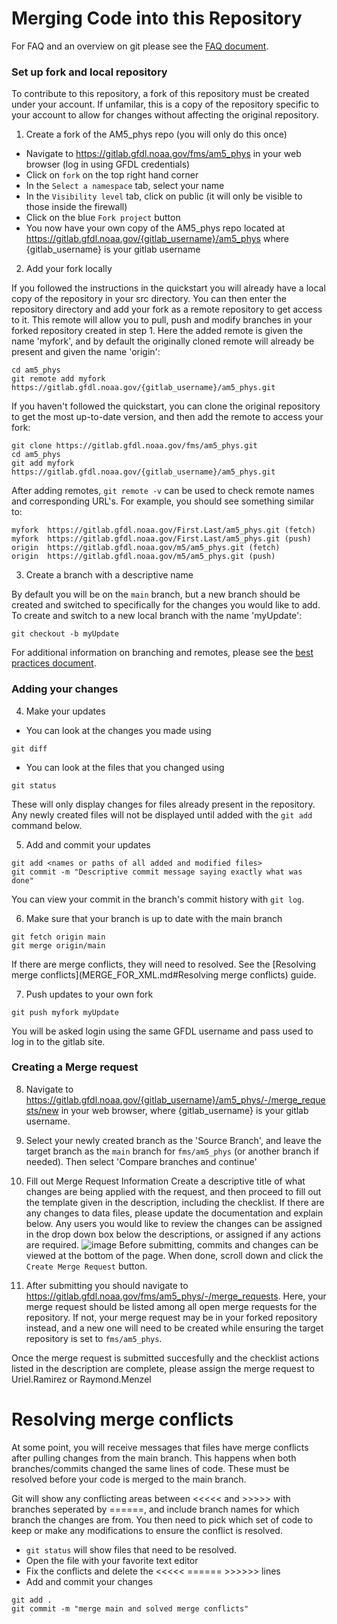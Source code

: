 # Merging Code into this Repository

For FAQ and an overview on git please see the [FAQ document](FAQ.md).

### Set up fork and local repository

To contribute to this repository, a fork of this repository must be created under your account.
If unfamilar, this is a copy of the repository specific to your account to allow for changes without
affecting the original repository.

1. Create a fork of the AM5_phys repo (you will only do this once)
- Navigate to https://gitlab.gfdl.noaa.gov/fms/am5_phys in your web browser (log in using
GFDL credentials)
- Click on `fork` on the top right hand corner
- In the `Select a namespace` tab, select your name
- In the `Visibility level` tab, click on public (it will only be visible to those inside the firewall)
- Click on the blue `Fork project` button
- You now have your own copy of the AM5_phys repo located at https://gitlab.gfdl.noaa.gov/{gitlab_username}/am5_phys where {gitlab_username} is your gitlab username

2. Add your fork locally

If you followed the instructions in the quickstart you will already have a local copy of the
repository in your src directory. You can then enter the repository directory and add your fork as a remote repository to get access to it.
This remote will allow you to pull, push and modify branches in your forked repository created in step 1.
Here the added remote is given the name 'myfork', and by default the originally cloned
remote will already be present and given the name 'origin':

```
cd am5_phys
git remote add myfork https://gitlab.gfdl.noaa.gov/{gitlab_username}/am5_phys.git
```

If you haven't followed the quickstart, you can clone the original repository to get the most up-to-date
version, and then add the remote to access your fork:
```
git clone https://gitlab.gfdl.noaa.gov/fms/am5_phys.git
cd am5_phys
git add myfork https://gitlab.gfdl.noaa.gov/{gitlab_username}/am5_phys.git
```

After adding remotes, `git remote -v` can be used to check remote names and corresponding URL's.
For example, you should see something similar to:
```
myfork  https://gitlab.gfdl.noaa.gov/First.Last/am5_phys.git (fetch)
myfork	https://gitlab.gfdl.noaa.gov/First.Last/am5_phys.git (push)
origin  https://gitlab.gfdl.noaa.gov/m5/am5_phys.git (fetch)
origin	https://gitlab.gfdl.noaa.gov/m5/am5_phys.git (push)

```

3. Create a branch with a descriptive name

By default you will be on the `main` branch, but a new branch should be created and switched to
specifically for the changes you would like to add. To create and switch to a new local branch with
the name 'myUpdate':
```
git checkout -b myUpdate
```

For additional information on branching and remotes, please see the [best practices document](BEST_PRACTICES.md).

### Adding your changes

4. Make your updates
- You can look at the changes you made using
```
git diff
```

- You can look at the files that you changed using
```
git status
```

These will only display changes for files already present in the repository. Any newly created files
will not be displayed until added with the `git add` command below.

5. Add and commit your updates
```
git add <names or paths of all added and modified files>
git commit -m "Descriptive commit message saying exactly what was done"
```
You can view your commit in the branch's commit history with `git log`.

6. Make sure that your branch is up to date with the main branch
```
git fetch origin main
git merge origin/main
```
If there are merge conflicts, they will need to resolved. See the [Resolving merge conflicts](MERGE_FOR_XML.md#Resolving merge conflicts) guide.

7. Push updates to your own fork
```
git push myfork myUpdate
```
You will be asked login using the same GFDL username and pass used to log in to the gitlab site.

### Creating a Merge request

8. Navigate to https://gitlab.gfdl.noaa.gov/{gitlab_username}/am5_phys/-/merge_requests/new in your web browser, where {gitlab_username} is your gitlab username.

9. Select your newly created branch as the 'Source Branch', and leave the target branch as the
`main` branch for `fms/am5_phys` (or another branch if needed). Then select 'Compare branches and continue'

10. Fill out Merge Request Information
Create a descriptive title of what changes are being applied with the request, and then proceed to
fill out the template given in the description, including the checklist. If there are any changes to
data files, please update the documentation and explain below. Any users you would like to review
the changes can be assigned in the drop down box below the descriptions, or assigned if any actions
are required.
![image](docs_images/mr_4.png)
Before submitting, commits and changes can be viewed at the bottom of the page. When done, scroll
down and click the `Create Merge Request` button.

11. After submitting you should navigate to https://gitlab.gfdl.noaa.gov/fms/am5_phys/-/merge_requests.
Here, your merge request should be listed among all open merge requests for the repository. If not,
your merge request may be in your forked repository instead, and a new one will need to be created while ensuring the target repository is set to `fms/am5_phys`.

Once the merge request is submitted succesfully and the checklist actions listed in the description are complete, please assign the merge request to Uriel.Ramirez or Raymond.Menzel

# Resolving merge conflicts
At some point, you will receive messages that files have merge conflicts after pulling changes from the main branch. This happens when both branches/commits changed the same lines of code. These must be resolved before your code is merged to the main branch.

Git will show any conflicting areas between <<<<< and >>>>> with branches seperated by ======,
and include branch names for which branch the changes are from. You then need to pick which set of
code to keep or make any modifications to ensure the conflict is resolved.

- `git status` will show files that need to be resolved.
- Open the file with your favorite text editor
- Fix the conflicts and delete the <<<<< ====== >>>>>> lines
- Add and commit your changes
```
git add .
git commit -m "merge main and solved merge conflicts"
```
